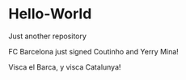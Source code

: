 # Hello-World
Just another repository

FC Barcelona just signed Coutinho and Yerry Mina!

Visca el Barca, y visca Catalunya!
